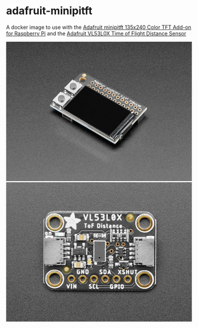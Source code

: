 # adafruit-minipitft
A docker image to use with the [Adafruit minipitft 135x240 Color TFT Add-on for Raspberry Pi](https://www.adafruit.com/product/4393) and the [Adafruit VL53L0X Time of Flight Distance Sensor](https://www.adafruit.com/product/3317)

![](https://raw.githubusercontent.com/promethee/adafruit-minipitft/main/4393-00.jpg)  ![](https://raw.githubusercontent.com/promethee/adafruit-minipitft-vl53l0x/main/3317-15.jpg)
